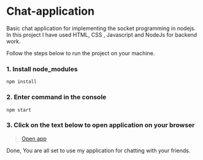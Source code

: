 # Chat-application
Basic chat application for implementing the socket programming in nodejs. In this project I have used HTML, CSS , Javascript and NodeJs for backend work.

Follow the steps below to run the project on your machine.

### 1. Install node_modules
```
npm install
```

### 2. Enter command in the console
```
npm start
```

### 3. Click on the text below to open application on your browser
> [Open app](http://localhost:3000)


Done, You are all set to use my application for chatting with your friends.